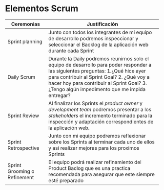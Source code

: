 # Elementos Scrum

| Ceremonias  | Justificación |
| ------------- | ------------- |
|  Sprint planning | Junto con todos los integrantes de mi equipo de desarrollo podremos inspeccionar y seleccionar el Backlog de la aplicación web durante cada Sprint|
|  Daily Scrum | Durante la Daily podremos reunirnos solo el equipo de desarrollo para poder responder a las siguientes preguntas: 1.¿Qué hice ayer para contribuir al Sprint Goal? 2. ¿Qué voy a hacer hoy para contribuir al Sprint Goal? 3.¿Tengo algún impedimento que me impida entregar?|
| Sprint Review | Al finalizar los Sprints el _product owner_ y _development team_ podremos presentar a los _stakeholders_ el incremento terminado para la inspección y adaptación correspondientes de la aplicación web.| 
| Sprint Retrospective | Junto con mi equipo podremos reflexionar sobre los Sprints al terminar cada uno de ellos y asi realizar mejoras para los proximos Sprints |
| Sprint Grooming o Refinement | El equipo podrá realizar refinamiento del Product Baclog que es una practica recomendada para asegurar que este siempre esté preparado |
